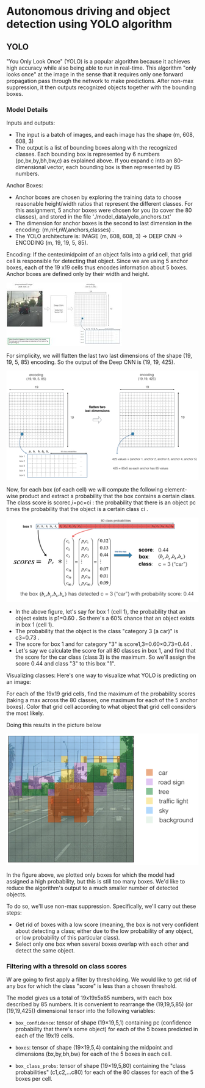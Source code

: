 # Autonomous driving and object detection using YOLO algorithm
## YOLO
"You Only Look Once" (YOLO) is a popular algorithm because it achieves high accuracy while also being able to run in real-time. This algorithm "only looks once" at the image in the sense that it requires only one forward propagation pass through the network to make predictions. After non-max suppression, it then outputs recognized objects together with the bounding boxes.
### Model Details
Inputs and outputs:
- The input is a batch of images, and each image has the shape (m, 608, 608, 3)
- The output is a list of bounding boxes along with the recognized classes. Each bounding box is represented by 6 numbers  (pc,bx,by,bh,bw,c)  as explained above. If you expand  c  into an 80-dimensional vector, each bounding box is then represented by 85 numbers.

Anchor Boxes:
- Anchor boxes are chosen by exploring the training data to choose reasonable height/width ratios that represent the different classes. For this assignment, 5 anchor boxes were chosen for you (to cover the 80 classes), and stored in the file './model_data/yolo_anchors.txt'
- The dimension for anchor boxes is the second to last dimension in the encoding:  (m,nH,nW,anchors,classes) .
- The YOLO architecture is: IMAGE (m, 608, 608, 3) -> DEEP CNN -> ENCODING (m, 19, 19, 5, 85).

Encoding:
If the center/midpoint of an object falls into a grid cell, that grid cell is responsible for detecting that object. Since we are using 5 anchor boxes, each of the 19 x19 cells thus encodes information about 5 boxes. Anchor boxes are defined only by their width and height.

![Image](ImagesYOLO/Picture1.jfif)

For simplicity, we will flatten the last two last dimensions of the shape (19, 19, 5, 85) encoding. So the output of the Deep CNN is (19, 19, 425).

![Image](ImagesYOLO/Picture2.png)

Now, for each box (of each cell) we will compute the following element-wise product and extract a probability that the box contains a certain class.
The class score is  scorec,i=pc×ci : the probability that there is an object  pc  times the probability that the object is a certain class  ci .

![Image](ImagesYOLO/Picture3.png)

- In the above figure, let's say for box 1 (cell 1), the probability that an object exists is  p1=0.60 . So there's a 60% chance that an object exists in box 1 (cell 1).
- The probability that the object is the class "category 3 (a car)" is  c3=0.73 .
- The score for box 1 and for category "3" is  score1,3=0.60×0.73=0.44 .
- Let's say we calculate the score for all 80 classes in box 1, and find that the score for the car class (class 3) is the maximum. So we'll assign the score 0.44 and class "3" to this box "1".

Visualizing classes:
Here's one way to visualize what YOLO is predicting on an image:

For each of the 19x19 grid cells, find the maximum of the probability scores (taking a max across the 80 classes, one maximum for each of the 5 anchor boxes).
Color that grid cell according to what object that grid cell considers the most likely.

Doing this results in the picture below

![Image](ImagesYOLO/Picture4.png)

In the figure above, we plotted only boxes for which the model had assigned a high probability, but this is still too many boxes. We'd like to reduce the algorithm's output to a much smaller number of detected objects.

To do so, we'll use non-max suppression. Specifically, we'll carry out these steps:

- Get rid of boxes with a low score (meaning, the box is not very confident about detecting a class; either due to the low probability of any object, or low probability of this particular class).
- Select only one box when several boxes overlap with each other and detect the same object.

### Filtering with a thresold on class scores
W are going to first apply a filter by thresholding. We would like to get rid of any box for which the class "score" is less than a chosen threshold.

The model gives us a total of 19x19x5x85 numbers, with each box described by 85 numbers. It is convenient to rearrange the (19,19,5,85) (or (19,19,425)) dimensional tensor into the following variables:

- ` box_confidence `: tensor of shape  (19×19,5,1)  containing  pc  (confidence probability that there's some object) for each of the 5 boxes predicted in each of the 19x19 cells.

- ` boxes `: tensor of shape  (19×19,5,4)  containing the midpoint and dimensions  (bx,by,bh,bw)  for each of the 5 boxes in each cell.

- ` box_class_probs `: tensor of shape  (19×19,5,80)  containing the "class probabilities"  (c1,c2,...c80)  for each of the 80 classes for each of the 5 boxes per cell.

